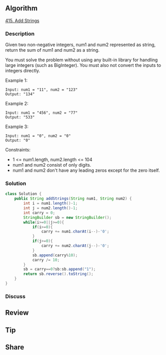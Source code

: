 ## Algorithm

[415. Add Strings](https://leetcode.com/problems/add-strings/)

### Description

Given two non-negative integers, num1 and num2 represented as string, return the sum of num1 and num2 as a string.

You must solve the problem without using any built-in library for handling large integers (such as BigInteger). You must also not convert the inputs to integers directly.


Example 1:

```
Input: num1 = "11", num2 = "123"
Output: "134"
```

Example 2:

```
Input: num1 = "456", num2 = "77"
Output: "533"
```

Example 3:

```
Input: num1 = "0", num2 = "0"
Output: "0"
```

Constraints:

- 1 <= num1.length, num2.length <= 104
- num1 and num2 consist of only digits.
- num1 and num2 don't have any leading zeros except for the zero itself.


### Solution

```java
class Solution {
    public String addStrings(String num1, String num2) {
        int i = num1.length()-1;
        int j = num2.length()-1;
        int carry = 0;
        StringBuilder sb = new StringBuilder();
        while(i>=0||j>=0){
            if(i>=0){
                carry += num1.charAt(i--)-'0';
            }
            if(j>=0){
                carry += num2.charAt(j--)-'0';
            }
            sb.append(carry%10);
            carry /= 10;
        }
        sb = carry==0?sb:sb.append("1");
        return sb.reverse().toString();
    }
}
```

### Discuss

## Review


## Tip


## Share
